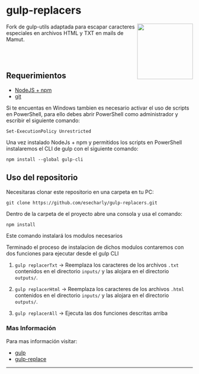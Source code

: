 # gulp-replacers

<img align="right" src="https://upload.wikimedia.org/wikipedia/commons/thumb/7/72/Gulp.js_Logo.svg/800px-Gulp.js_Logo.svg.png" height="150px">

Fork de gulp-utils adaptada para escapar caracteres especiales en archivos HTML y TXT en mails de Mamut.

<br><br>

## Requerimientos

+ [NodeJS + npm](https://nodejs.org/en)
+ [git](https://git-scm.com/)

Si te encuentas en Windows tambien es necesario activar el uso de scripts en PowerShell, para ello debes abrir PowerShell como administrador y escribir el siguiente comando:

`Set-ExecutionPolicy Unrestricted`

Una vez instalado NodeJs + npm y permitidos los scripts en PowerShell instalaremos el CLI de gulp con el siguiente comando:

`npm install --global gulp-cli`

## Uso del repositorio

Necesitaras clonar este repositorio en una carpeta en tu PC:

`git clone https://github.com/esecharly/gulp-replacers.git`

Dentro de la carpeta de el proyecto abre una consola y usa el comando:

`npm install`

Este comando instalar&aacute; los modulos necesarios

Terminado el proceso de instalacion de dichos modulos contaremos con dos funciones para ejecutar desde el gulp CLI

1) `gulp replacerTxt` -> Reemplaza los caracteres de los archivos `.txt` contenidos en el directorio `inputs/` y las alojara en el directorio `outputs/`.

2) `gulp replacerHtml` -> Reemplaza los caracteres de los archivos `.html` contenidos en el directorio `inputs/` y las alojara en el directorio `outputs/`.

3) `gulp replacerAll` -> Ejecuta las dos funciones descritas arriba

### Mas Informaci&oacute;n

Para mas informaci&oacute;n visitar:

+ [gulp](https://gulpjs.com/)
+ [gulp-replace](https://www.npmjs.com/package/gulp-replace)

---
